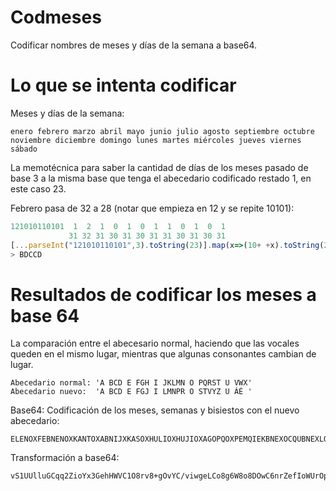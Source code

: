 # Codmeses
Codificar nombres de meses y días de la semana a base64.

# Lo que se intenta codificar
Meses y días de la semana:
```
enero febrero marzo abril mayo junio julio agosto septiembre octubre noviembre diciembre domingo lunes martes miércoles jueves viernes sábado
```
La memotécnica para saber la cantidad de días de los meses pasado de base 3 a la misma base que tenga el abecedario codificado restado 1, en este caso 23.

Febrero pasa de 32 a 28 (notar que empieza en 12 y se repite 10101):
```js
121010110101  1  2  1  0  1  0  1  1  0  1  0  1
             31 32 31 30 31 30 31 31 30 31 30 31
[...parseInt("121010110101",3).toString(23)].map(x=>(10+ +x).toString(23)).join("").toUpperCase()
> BDCCD
```

# Resultados de codificar los meses a base 64
La comparación entre el abecesario normal, haciendo que las vocales queden en el mismo lugar, mientras que algunas consonantes cambian de lugar.
```
Abecedario normal: 'A BCD E FGH I JKLMN O PQRST U VWX'
Abecedario nuevo:  'A BCD E FGJ I LMNPR O STVYZ U ÁÉ '
```
Base64:
Codificación de los meses, semanas y bisiestos con el nuevo abecedario:
```
ELENOXFEBNENOXKANTOXABNIJXKASOXHULIOXHUJIOXAGOPQOXPEMQIEKBNEXOCQUBNEXLORIEKBNEXDICIEKBNEXDOKILGOXJULEPXKANQEPXKIWNCOJEPXHUEREPXRIENLEPXPVBADOXBDCCD
```
Transformación a base64:
```
vS1UUlluGCqq2ZioYx3GehHWVC1O8rv8+gOvYC/viwgeLCo8g6W8o8DOwC6nrZefIoWUrOpTmr3Lnw6x4dQIBkZl+5lwd71J0jBEsp4qXbw2iDaz
```


